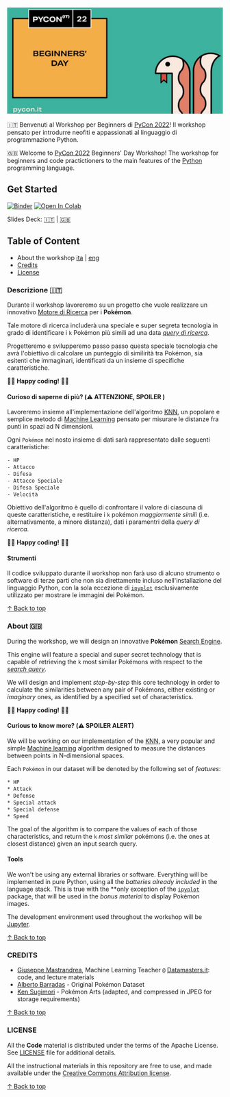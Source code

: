 ![PyCon 2022 Banner](./banner_pycon22.png)

🇮🇹 Benvenuti al Workshop per Beginners di [PyCon 2022](https://pycon.it)! Il workshop pensato per introdurre neofiti e appassionati al linguaggio di programmazione Python.

🇬🇧 Welcome to [PyCon 2022](https://pycon.it) Beginners' Day Workshop! The workshop for beginners and code practictioners to the main features of the [Python](https://python.org) programming language.

## Get Started

[![Binder](https://mybinder.org/badge_logo.svg)](https://mybinder.org/v2/gh/pythonitalia/pycon-beginners-day/pycon-2022) [![Open In Colab](https://colab.research.google.com/assets/colab-badge.svg)](https://colab.research.google.com/github/pythonitalia/pycon-beginners-day/blob/pycon-2022/index.ipynb)

Slides Deck: [🇮🇹](https://frankhood-my.sharepoint.com/:p:/g/personal/info_frankhood_onmicrosoft_com/Ed5gx77NS1pKgQqe6q-kMYwBGpgDpDZku6P1t0D_oc7Jwg?e=ceqGRf) | [🇬🇧](https://frankhood-my.sharepoint.com/:p:/g/personal/info_frankhood_onmicrosoft_com/EVFNQKGir89Bpa8L2JHfQw0BAVkx8_8A0dTr6OIFGWEehg?e=pa23Uc)

## Table of Content

- About the workshop [ita](#descr-ita) | [eng](#descr-eng)
- [Credits](#credits)
- [License](#license)

### <a name="descr-ita">Descrizione 🇮🇹 </a>

Durante il workshop lavoreremo su un progetto che vuole realizzare un innovativo [Motore di Ricerca](https://it.wikipedia.org/wiki/Motore_di_ricerca) per i **Pokémon**.

Tale motore di ricerca includerà una speciale e super segreta tecnologia in grado di identificare i `k` Pokémon più simili ad una data [_query di ricerca_](https://it.wikipedia.org/wiki/Information_retrieval).

Progetteremo e svilupperemo passo passo questa speciale tecnologia che avrà l'obiettivo di calcolare un punteggio di similirità tra Pokémon, sia esitenti che immaginari, identificati da un insieme di specifiche caratteristiche. 

🧑‍💻 **Happy coding!** 👩‍💻

#### Curioso di saperne di più? (⚠️  ATTENZIONE, SPOILER )

Lavoreremo insieme all'implementazione dell'algoritmo [KNN](https://it.wikipedia.org/wiki/K-nearest_neighbors), un popolare e semplice metodo di [Machine Learning](https://it.wikipedia.org/wiki/Apprendimento_automatico) pensato per misurare le distanze fra punti in spazi ad N dimensioni. 

Ogni `Pokémon` nel nosto insieme di dati sarà rappresentato dalle seguenti caratteristiche:

```
- HP
- Attacco
- Difesa
- Attacco Speciale
- Difesa Speciale
- Velocità
```

Obiettivo dell'algoritmo è quello di confrontare il valore di ciascuna di queste caratteristiche, e restituire i `k` pokémon _maggiormente simili_ (i.e. alternativamente, a minore distanza), dati i paramentri della _query di ricerca_.

🧑‍💻 **Happy coding!** 👩‍💻

#### Strumenti

Il codice sviluppato durante il workshop non farà uso di alcuno strumento o software di terze parti che non sia direttamente incluso nell'installazione del linguaggio Python, con la sola eccezione di [`ipyplot`](https://github.com/karolzak/ipyplot) esclusivamente utilizzato per mostrare le immagini dei Pokémon.

[↑ Back to top](#table-of-content)

### <a name="descr-eng">About 🇬🇧</a>

During the workshop, we will design an innovative **Pokémon** [Search Engine](https://en.wikipedia.org/wiki/Search_engine).

This engine will feature a special and super secret technology that is capable of retrieving the `k` most similar Pokémons with respect to the [_search query_](https://en.wikipedia.org/wiki/Information_retrieval).

We will design and implement _step-by-step_ this core technology in order to calculate the similarities between any pair of Pokémons, either existing or _imaginary_ ones, as identified by a specified set of characteristics.

🧑‍💻 **Happy coding!** 👩‍💻

#### Curious to know more? (⚠️  SPOILER ALERT)

We will be working on our implementation of the [KNN](https://en.wikipedia.org/wiki/K-nearest_neighbors), a very popular and simple [Machine learning](https://en.wikipedia.org/wiki/Machine_learning) algorithm designed to measure the distances between points in N-dimensional spaces.

Each `Pokémon` in our dataset will be denoted by the following set of _features_:

```
* HP
* Attack
* Defense
* Special attack
* Special defense
* Speed
```

The goal of the algorithm is to compare the values of each of those characteristics, and return the `k` _most similar_ pokémons (i.e. the ones at closest distance) given
an input search query.

#### Tools

We won't be using any external libraries or software. Everything will be implemented in pure Python, using all the _batteries already included_ in the language stack.
This is true with the **only exception of the [`ipyplot`](https://github.com/karolzak/ipyplot) package, that will be used in the _bonus material_ to display Pokémon images.

The development environment used throughout the workshop will be [Jupyter](https://jupyter.org).

[↑ Back to top](#table-of-content)

### CREDITS

- [Giuseppe Mastrandrea](https://github.com/giuseppemastrandrea), Machine Learning Teacher `@` [Datamasters.it](https://datamasters.it/): code, and lecture materials
- [Alberto Barradas](https://www.kaggle.com/datasets/abcsds/pokemon) - Original Pokémon Dataset
- [Ken Sugimori](https://veekun.com/dex/downloads) - Pokémon Arts (adapted, and compressed in JPEG for storage requirements)

[↑ Back to top](#table-of-content)

### LICENSE

All the **Code** material is distributed under the terms of the Apache License. See [LICENSE](./LICENSE) file for additional details.

All the instructional materials in this repository are free to use, and made available under the [Creative Commons Attribution
license](https://creativecommons.org/licenses/by/4.0/).

[↑ Back to top](#table-of-content)